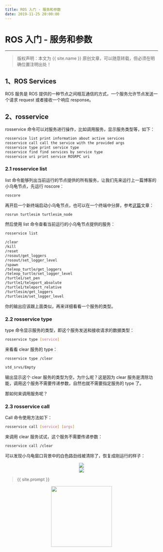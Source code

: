 ```yaml
---
title: ROS 入门 - 服务和参数
date: 2019-11-25 20:00:00
---
```

# ROS 入门 - 服务和参数
***
> 版权声明：本文为 {{ site.name }} 原创文章，可以随意转载，但必须在明确位置注明出处！



## 1、ROS Services

ROS 服务是 ROS 提供的一种节点之间相互通信的方式，一个服务允许节点发送一个请求 request 或者接收一个响应 response。



## 2、rosservice

rosservice 命令可以对服务进行操作，比如调用服务，显示服务类型等，如下：

```sh
rosservice list print information about active services
rosservice call call the service with the provided args
rosservice type print service type
rosservice find find services by service type
rosservice uri print service ROSRPC uri
```

### 2.1 rosservice list

list 命令能够列出当前运行的节点提供的所有服务，让我们先来运行上一篇博客的小乌龟节点，先运行 roscore：

```sh
roscore
```

再开启一个新终端启动小乌龟节点，也可以在一个终端中分屏，参考[这篇](https://dlonng.com/posts/terminator)文章：

```sh
rosrun turtlesim turtlesim_node
```

然后使用 list 命令查看当前运行的小乌龟节点提供的服务：

```sh
rosservice list

/clear
/kill
/reset
/rosout/get_loggers
/rosout/set_logger_level
/spawn
/teleop_turtle/get_loggers
/teleop_turtle/set_logger_level
/turtle1/set_pen
/turtle1/teleport_absolute
/turtle1/teleport_relative
/turtlesim/get_loggers
/turtlesim/set_logger_level
```

你的输出应该跟上面类似，再来详细看看一个服务的类型。

### 2.2 rosservice type

type 命令显示服务的类型，即这个服务发送和接收请求的数据类型：

```sh
rosservice type [service]
```

来看看 clear 服务的 type：

```sh
rosservice type /clear

std_srvs/Empty
```

输出显示这个 clear 服务的类型为空，为什么呢？这是因为 clear 服务是清除功能，调用这个服务不需要传递参数，自然也就不需要指定服务的 type 了。

那如何来调用服务呢？

### 2.3 rosservice call

Call 命令使用方法如下：

```sh
rosservice call [service] [args]
```

来调用 clear 服务试试，这个服务不需要传递参数：

```sh
rosservice call /clear
```

可以发现小乌龟窗口背景中的白色路劲线被清除了，恢复成刚运行的样子：

<div  align="center">
<img src="http://wiki.ros.org/ROS/Tutorials/UnderstandingServicesParams?action=AttachFile&do=get&target=turtlesim.png"/>
</div>









<div  align="center">
<img src="https://dlonng.com/images/xxx/xxx.png"/>
</div>

> {{ site.prompt }}

<div  align="center">
<img src="https://dlonng.com/images/wechart.jpg" width = "200" height = "200"/>